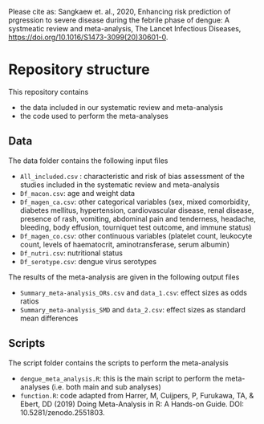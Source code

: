 Please cite as:
Sangkaew et. al., 2020, Enhancing risk prediction of prgression to severe disease during the febrile phase of dengue: A systmeatic review and meta-analysis, The Lancet Infectious Diseases, https://doi.org/10.1016/S1473-3099(20)30601-0. 

# Repository structure

This repository contains
- the data included in our systematic review and meta-analysis 
- the code used to perform the meta-analyses  

## Data
The data folder contains the following input files 
- `All_included.csv` : characteristic and risk of bias assessment of the studies included in the systematic review and meta-analysis
- `Df_macon.csv`: age and weight data
- `Df_magen_ca.csv`: other categorical variables (sex, mixed comorbidity, diabetes mellitus, hypertension, cardiovascular disease, renal disease, presence of rash, vomiting, abdominal pain and tenderness, headache, bleeding, body effusion, tourniquet test outcome, and immune status)
- `Df_magen_co.csv`: other continuous variables (platelet count, leukocyte count, levels of haematocrit, aminotransferase, serum albumin)
- `Df_nutri.csv`: nutritional status 
- `Df_serotype.csv`: dengue virus serotypes

The results of the meta-analysis are given in the following output files
- `Summary_meta-analysis_ORs.csv` and `data_1.csv`: effect sizes as odds ratios
- `Summary_meta-analysis_SMD` and `data_2.csv`: effect sizes as standard mean differences

## Scripts
The script folder contains the scripts to perform the meta-analysis
- `dengue_meta_analysis.R`: this is the main script to perform the meta-analyses (i.e. both main and sub analyses)
- `function.R`: code adapted from Harrer, M, Cuijpers, P, Furukawa, TA, & Ebert, DD (2019) Doing Meta-Analysis in R: A Hands-on Guide. DOI: 10.5281/zenodo.2551803.

